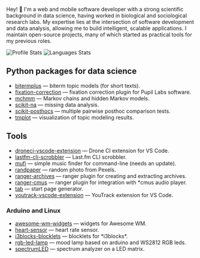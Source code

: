 Hey! 👋 I'm a web and mobile software developer with a strong scientific background in data science, having worked in biological and sociological research labs. My expertise lies at the intersection of software development and data analysis, allowing me to build intelligent, scalable applications. I maintain open-source projects, many of which started as practical tools for my previous roles. 

![Profile Stats](https://github-readme-stats.vercel.app/api?username=maximtrp&hide_title=true)
![Languages Stats](https://github-readme-stats.vercel.app/api/top-langs/?username=maximtrp&layout=compact&hide=jupyter%20notebook&hide_title=true)

## Python packages for data science

<ul>
    <li><a href="https://github.com/maximtrp/bitermplus">bitermplus</a> — biterm topic models (for short texts).</li>
    <li><a href="https://github.com/maximtrp/fixation-correction">fixation-correction</a> — fixation correction plugin for Pupil Labs software.</li>
    <li><a href="https://github.com/maximtrp/mchmm">mchmm</a> — Markov chains and hidden Markov models.</li>
    <li><a href="https://github.com/maximtrp/scikit-na">scikit-na</a> — missing data analysis.</li>
    <li><a href="https://github.com/maximtrp/scikit-posthocs">scikit-posthocs</a> — multiple pairwise posthoc comparison tests.</li>
    <li><a href="https://github.com/maximtrp/tmplot">tmplot</a> — visualization of topic modeling results.</li>
</ul>

## Tools

<ul>
    <li><a href="https://github.com/maximtrp/droneci-vscode-extension">droneci-vscode-extension</a> — Drone CI extension for VS Code.</li>
    <li><a href="https://github.com/maximtrp/lastfm-cli-scrobbler">lastfm-cli-scrobbler</a> — Last.fm CLI scrobbler.</li>
    <li><a href="https://github.com/maximtrp/mufi">mufi</a> — simple music finder for command-line (needs an update).</li>
    <li><a href="https://github.com/maximtrp/randpaper">randpaper</a> — random photo from Pexels.</li>
    <li><a href="https://github.com/maximtrp/ranger-archives">ranger-archives</a> — ranger plugin for creating and extracting archives.</li>
    <li><a href="https://github.com/maximtrp/ranger-cmus">ranger-cmus</a> — ranger plugin for integration with *cmus audio player.</li>
    <li><a href="https://github.com/maximtrp/tab">tab</a> — start page generator.</li>
    <li><a href="https://github.com/maximtrp/youtrack-vscode-extension">youtrack-vscode-extension</a> — YouTrack extension for VS Code.</li>
</ul>

### Arduino and Linux

<ul>
    <li><a href="https://github.com/maximtrp/awesome-wm-widgets">awesome-wm-widgets</a> — widgets for Awesome WM.</li>
    <li><a href="https://github.com/maximtrp/heart-sensor">heart-sensor</a> — heart rate sensor.</li>
    <li><a href="https://github.com/maximtrp/i3blocks-blocklets">i3blocks-blocklets</a> — blocklets for *i3blocks*.</li>
    <li><a href="https://github.com/maximtrp/rgb-led-lamp">rgb-led-lamp</a> — mood lamp based on arduino and WS2812 RGB leds.</li>
    <li><a href="https://github.com/maximtrp/spectrumLED">spectrumLED</a> — spectrum analyzer on a LED matrix.</li>
</ul>
